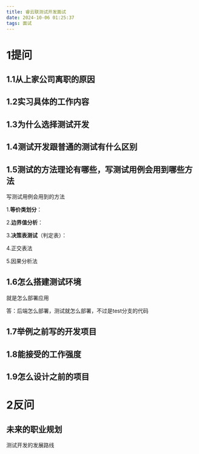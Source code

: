 ```yaml
---
title: 睿云联测试开发面试
date: 2024-10-06 01:25:37
tags: 面试
---
```


# 1提问

## 1.1从上家公司离职的原因



## 1.2实习具体的工作内容

## 1.3为什么选择测试开发

<!-- more -->

## 1.4测试开发跟普通的测试有什么区别

## 1.5测试的方法理论有哪些，写测试用例会用到哪些方法

写测试用例会用到的方法

1.**等价类划分**：

2.**边界值分析**：

3.**决策表测试**（判定表）：

4.正交表法

5.因果分析法

## 1.6怎么搭建测试环境

就是怎么部署应用

答：后端怎么部署，测试就怎么部署，不过是test分支的代码

## 1.7举例之前写的开发项目

## 1.8能接受的工作强度

## 1.9怎么设计之前的项目

# 2反问

## 未来的职业规划

测试开发的发展路线



